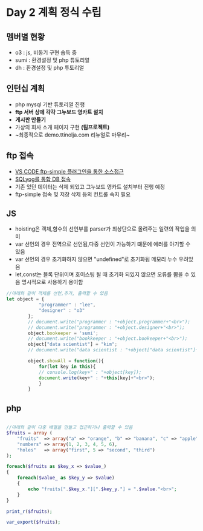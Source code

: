 # Day  2 계획 정식 수립

## 멤버별 현황
 - o3 : js, 비동기 구현 습득 중
 - sumi : 환경설정 및 php 튜토리얼
 - dh : 환경설정 및 php 튜토리얼

## 인턴십 계획

- php mysql 기반 튜토리얼 진행
- **ftp 서버 상에 각각 그누보드 영카트 설치**
- **게시판 만들기**
- 가상의 회사 소개 페이지 구현 **(팀프로젝트)**
- ~최종적으로 demo.ttinolja.com 리뉴얼로 마무리~



## ftp 접속

- [VS CODE ftp-simple 플러그인을 통한 소스접근](https://www.manualfactory.net/10964)
- [SQLyog를 통합 DB 접속](https://offbyone.tistory.com/28)
- 기존 있던 데이터는 삭제 되었고 그누보드 영카트 설치부터 진행 예정
- ftp-simple 접속 및 저장 삭제 등의 컨트롤 숙지 필요


## JS 
- hoisting은 객체,함수의 선언부를 parser가 최상단으로 올려주는 일련의 작업을 의미
- var 선언의 경우 전역으로 선언됨,다중 선언이 가능하기 떄문에 에러를 야기할 수 있음
- var 선언의 경우 초기화하지 않으면 "undefined"로 초기화됨 메모리 누수 우려있음
- let,const는 블록 단위이며 호이스팅 될 때 초기화 되있지 않으면 오류를 뿜을 수 있음 명시적으로 사용하기 용이함

```javascript
//아래와 같이 객체를 선언,추가, 출력할 수 있음
let object = {
            "programmer" : "lee",
            "designer" : "o3"
        };
        // document.write("programmer : "+object.programmer+"<br>");
        // document.write("programmer : "+object.designer+"<br>");
        object.bookeeper = 'sumi';
        // document.write("bookkeeper : "+object.bookeeper+"<br>");
        object["data scientist"] = "kim";
        // document.write("data scientist : "+object["data scientist"]+"<br>");

        object.showAll = function(){
            for(let key in this){
            // console.log(key+" : "+object[key]);
            document.write(key+" : "+this[key]+"<br>");
            }
        }

```

## php

```php

//아래와 같이 다중 배열을 만들고 접근하거나 출력할 수 있음
$fruits = array (
    "fruits"  => array("a" => "orange", "b" => "banana", "c" => "apple"),
    "numbers" => array(1, 2, 3, 4, 5, 6),
    "holes"   => array("first", 5 => "second", "third")
);

foreach($fruits as $key_x => $value_)
{ 
    foreach($value_ as $key_y => $value)
    {
        echo "fruits[".$key_x."][".$key_y."] = ".$value."<br>";
    }
}

print_r($fruits);

var_export($fruits);

```